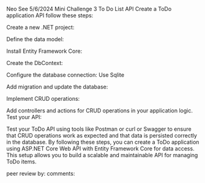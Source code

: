 Neo See
5/6/2024
Mini Challenge 3 To Do List API
Create a ToDo application API follow these steps:

Create a new .NET project:

Define the data model:

Install Entity Framework Core:

Create the DbContext:

Configure the database connection: Use Sqlite

Add migration and update the database:

Implement CRUD operations:

Add controllers and actions for CRUD operations in your application logic.
Test your API:

Test your ToDo API using tools like Postman or curl or Swagger to ensure that CRUD operations work as expected and that data is persisted correctly in the database.
By following these steps, you can create a ToDo application using ASP.NET Core Web API with Entity Framework Core for data access. This setup allows you to build a scalable and maintainable API for managing ToDo items.

peer review by:
comments: 
